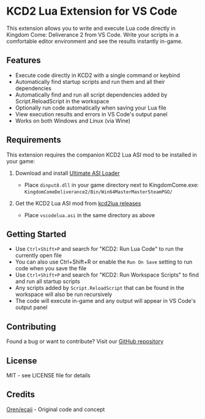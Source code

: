 # KCD2 Lua Extension for VS Code

This extension allows you to write and execute Lua code directly in Kingdom Come: Deliverance 2 from VS Code. Write your scripts in a comfortable editor environment and see the results instantly in-game.

## Features

- Execute code directly in KCD2 with a single command or keybind
- Automatically find startup scripts and run them and all their dependencies
- Automatically find and run all script dependencies added by Script.ReloadScript in the workspace
- Optionally run code automatically when saving your Lua file
- View execution results and errors in VS Code's output panel
- Works on both Windows and Linux (via Wine)

## Requirements

This extension requires the companion KCD2 Lua ASI mod to be installed in your game:

1. Download and install [Ultimate ASI Loader](https://github.com/ThirteenAG/Ultimate-ASI-Loader/releases)
   - Place `dinput8.dll` in your game directory next to KingdomCome.exe: `KingdomComeDeliverance2/Bin/Win64MasterMasterSteamPGO/`

2. Get the KCD2 Lua ASI mod from [kcd2lua releases](https://github.com/yobson1/kcd2lua/releases)
   - Place `vscodelua.asi` in the same directory as above

## Getting Started

- Use `Ctrl+Shift+P` and search for "KCD2: Run Lua Code" to run the currently open file
- You can also use Ctrl+Shift+R or enable the `Run On Save` setting to run code when you save the file
- Use `Ctrl+Shift+P` and search for "KCD2: Run Workspace Scripts" to find and run all startup scripts
- Any scripts added by `Script.ReloadScript` that can be found in the workspace will also be run recursively
- The code will execute in-game and any output will appear in VS Code's output panel

## Contributing

Found a bug or want to contribute? Visit our [GitHub repository](https://github.com/yobson1/kcd2lua)

## License

MIT - see LICENSE file for details

## Credits

[Oren/ecaii](https://github.com/ecaii) - Original code and concept
